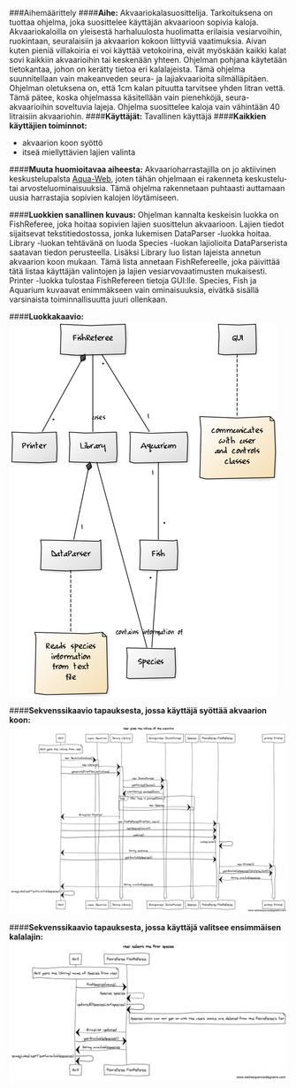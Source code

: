 ###Aihemäärittely
####**Aihe:**
Akvaariokalasuosittelija. Tarkoituksena on tuottaa ohjelma, joka suosittelee käyttäjän akvaarioon sopivia kaloja.
Akvaariokaloilla on yleisestä harhaluulosta huolimatta erilaisia vesiarvoihin, ruokintaan, seuralaisiin ja akvaarion kokoon liittyviä vaatimuksia. Aivan kuten pieniä villakoiria ei voi käyttää vetokoirina, eivät myöskään kaikki kalat sovi kaikkiin akvaarioihin tai keskenään yhteen. Ohjelman pohjana käytetään tietokantaa, johon on kerätty tietoa eri kalalajeista.
Tämä ohjelma suunnitellaan vain makeanveden seura- ja lajiakvaarioita silmälläpitäen. 
Ohjelman oletuksena on, että 1cm kalan pituutta tarvitsee yhden litran vettä. Tämä pätee, koska ohjelmassa käsitellään vain pienehköjä, seura-akvaarioihin soveltuvia lajeja. Ohjelma suosittelee kaloja vain vähintään 40 litraisiin akvaariohin.
####**Käyttäjät:**
Tavallinen käyttäjä
####**Kaikkien käyttäjien toiminnot:**
- akvaarion koon syöttö
- itseä miellyttävien lajien valinta

####**Muuta huomioitavaa aiheesta:**
Akvaarioharrastajilla on jo aktiivinen keskustelupalsta [Aqua-Web](http://aqua-web.fi/), joten tähän ohjelmaan ei rakenneta keskustelu- tai arvosteluominaisuuksia. Tämä ohjelma rakennetaan puhtaasti auttamaan uusia harrastajia sopivien kalojen löytämiseen.

####**Luokkien sanallinen kuvaus:**
Ohjelman kannalta keskeisin luokka on FishReferee, joka hoitaa sopivien lajien suosittelun akvaarioon. Lajien tiedot sijaitsevat tekstitiedostossa, jonka lukemisen DataParser -luokka hoitaa. Library -luokan tehtävänä on luoda Species -luokan lajiolioita DataParserista saatavan tiedon perusteella. Lisäksi Library luo listan lajeista annetun akvaarion koon mukaan. Tämä lista annetaan FishRefereelle, joka päivittää tätä listaa käyttäjän valintojen ja lajien vesiarvovaatimusten mukaisesti. Printer -luokka tulostaa FishRefereen tietoja GUI:lle. Species, Fish ja Aquarium kuvaavat enimmäkseen vain ominaisuuksia, eivätkä sisällä varsinaista toiminnallisuutta juuri ollenkaan.

####**Luokkakaavio:**
![Luokkakaavio](/theNEWClassDiagram.png)

####**Sekvenssikaavio tapauksesta, jossa käyttäjä syöttää akvaarion koon:**
![sekvenssikaavio1](/uusisekvenssikaavio1.png)

####**Sekvenssikaavio tapauksesta, jossa käyttäjä valitsee ensimmäisen kalalajin:**
![sekvenssikaavio2](/sekvenssikaavio2.png)
